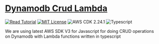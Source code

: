 # [Dynamodb Crud Lambda](https://apoorv.blog/dynamodb-crud-typescript-lambda/)

[![Read Tutorial](https://badgen.now.sh/badge/Read/Tutorial/purple)](https://apoorv.blog/dynamodb-crud-typescript-lambda/)
[![MIT License](https://badgen.now.sh/badge/License/MIT/blue)](https://github.com/apoorvmote/cdk-examples/blob/master/License.md)
![AWS CDK 2.24.1](https://badgen.net/badge/aws-cdk/2.24.1/yellow)
![Typescript](https://badgen.net/badge/icon/typescript?icon=typescript&label)

We are using latest AWS SDK V3 for Javascript for doing CRUD operations on Dynamodb with Lambda functions written in typescript 